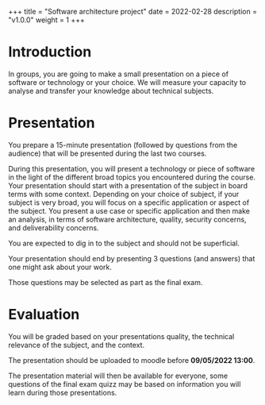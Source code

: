 +++
title = "Software architecture project"
date = 2022-02-28
description = "v1.0.0"
weight = 1
+++

# Introduction

In groups, you are going to make a small presentation on a piece of software
or technology or your choice.
We will measure your capacity to analyse and transfer your knowledge about
technical subjects.


# Presentation

You prepare a 15-minute presentation (followed by questions from the audience)
that will be presented during the last two courses. 

During this presentation, you will present a technology or piece of software
in the light of the different broad topics you encountered during the course.
Your presentation should start with a presentation of the subject in board terms
with some context. 
Depending on your choice of subject, if your subject is very broad, you will
focus on a specific application or aspect of the subject.
You present a use case or specific application and then
make an analysis, in terms of software architecture, quality, security
concerns, and deliverability concerns.

You are expected to dig in to the subject and should not be superficial.

Your presentation should end by presenting 3 questions (and answers) that
one might ask about your work.

Those questions may be selected as part as the final exam.

# Evaluation

You will be graded based on your presentations quality, the technical relevance
of the subject, and the context.


The presentation should be uploaded to moodle before **09/05/2022 13:00**.


The presentation material will then be available for everyone, some questions 
of the final exam quizz may be based on information you will learn during those
presentations.

